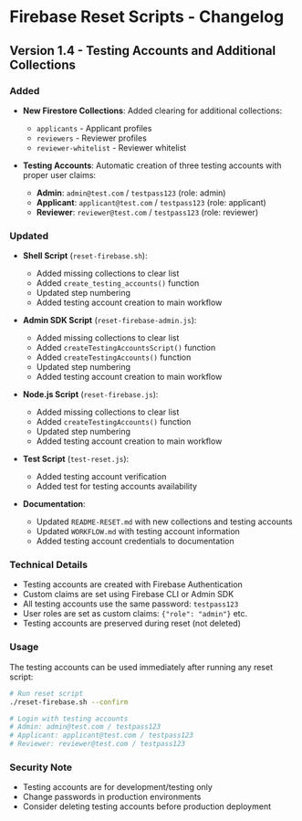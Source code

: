 # Firebase Reset Scripts - Changelog

## Version 1.4 - Testing Accounts and Additional Collections

### Added
- **New Firestore Collections**: Added clearing for additional collections:
  - `applicants` - Applicant profiles
  - `reviewers` - Reviewer profiles  
  - `reviewer-whitelist` - Reviewer whitelist

- **Testing Accounts**: Automatic creation of three testing accounts with proper user claims:
  - **Admin**: `admin@test.com` / `testpass123` (role: admin)
  - **Applicant**: `applicant@test.com` / `testpass123` (role: applicant)
  - **Reviewer**: `reviewer@test.com` / `testpass123` (role: reviewer)

### Updated
- **Shell Script** (`reset-firebase.sh`):
  - Added missing collections to clear list
  - Added `create_testing_accounts()` function
  - Updated step numbering
  - Added testing account creation to main workflow

- **Admin SDK Script** (`reset-firebase-admin.js`):
  - Added missing collections to clear list
  - Added `createTestingAccountsScript()` function
  - Added `createTestingAccounts()` function
  - Updated step numbering
  - Added testing account creation to main workflow

- **Node.js Script** (`reset-firebase.js`):
  - Added missing collections to clear list
  - Added `createTestingAccounts()` function
  - Updated step numbering
  - Added testing account creation to main workflow

- **Test Script** (`test-reset.js`):
  - Added testing account verification
  - Added test for testing accounts availability

- **Documentation**:
  - Updated `README-RESET.md` with new collections and testing accounts
  - Updated `WORKFLOW.md` with testing account information
  - Added testing account credentials to documentation

### Technical Details
- Testing accounts are created with Firebase Authentication
- Custom claims are set using Firebase CLI or Admin SDK
- All testing accounts use the same password: `testpass123`
- User roles are set as custom claims: `{"role": "admin"}` etc.
- Testing accounts are preserved during reset (not deleted)

### Usage
The testing accounts can be used immediately after running any reset script:

```bash
# Run reset script
./reset-firebase.sh --confirm

# Login with testing accounts
# Admin: admin@test.com / testpass123
# Applicant: applicant@test.com / testpass123  
# Reviewer: reviewer@test.com / testpass123
```

### Security Note
- Testing accounts are for development/testing only
- Change passwords in production environments
- Consider deleting testing accounts before production deployment
